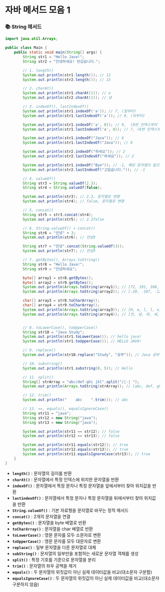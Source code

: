 # 자바  메서드 모음 1



### 📚 String 메서드 

```java
import java.util.Arrays;

public class Main {
    public static void main(String[] args) {
        String str1 = "Hello Java!";
        String str2 = "안녕하세요! 반갑습니다.";

        // 1. length()
        System.out.println(str1.length()); // 12
        System.out.println(str2.length()); // 13

        // 2. charAt()
        System.out.println(str1.charAt(1)); // e
        System.out.println(str2.charAt(1)); // 녕

        // 3. indexOf(), lastIndexOf()
        System.out.println(str1.indexOf('a')); // 7, (앞부터)
        System.out.println(str1.lastIndexOf('a')); // 9, (뒤부터)

        System.out.println(str1.indexOf('a', 8)); // 9,  (8번 인덱스부터 앞으로)
        System.out.println(str1.lastIndexOf('a', 8)); // 7, (8번 인덱스부터 뒤로)..0.7

        System.out.println(str1.indexOf("Java")); // 6
        System.out.println(str1.lastIndexOf("Java")); // 6

        System.out.println(str2.indexOf("하세요")); // 2
        System.out.println(str2.lastIndexOf("하세요")); // 2

        System.out.println(str1.indexOf("Bye")); // -1, 해당 문자열이 없으면 -1
        System.out.println(str2.lastIndexOf("고맙습니다.")); // -1

        // 4. valueOf()
        String str3 = String.valueOf(2.3);
        String str4 = String.valueOf(false);

        System.out.println(str3); // 2.3, 문자열로 변환
        System.out.println(str4); // false, 문자열로 변환

        // 5. concat()
        String str5 = str3.concat(str4);
        System.out.println(str5); // 2.3false

        // 6. String.valueOf() + concat()
        String str6 = "안녕" + 3;
        System.out.println(str6); // 안녕3

        String str7 = "안녕".concat(String.valueOf(3));
        System.out.println(str7); // 안녕3

        // 7. getBytes(), Arrays.toString()
        String str8 = "Hello Java!";
        String str9 = "안녕하세요";

        byte[] array1 = str8.getBytes();
        byte[] array2 = str9.getBytes();
        System.out.println(Arrays.toString(array1)); // [72, 101, 108, 108, 111, 32, 74, 97, 118, 97, 33]
        System.out.println(Arrays.toString(array2)); // [-20, -107, -120, -21, -123, -107, -19, -107, -104, -20, -124, -72, -20, -102, -108]

        char[] array3 = str8.toCharArray();
        char[] array4 = str9.toCharArray();
        System.out.println(Arrays.toString(array3)); // [H, e, l, l, o,  , J, a, v, a, !]
        System.out.println(Arrays.toString(array4)); // [안, 녕, 하, 세, 요]


        // 8. toLowerCase(), toUpperCase()
        String str10 = "Java Study";
        System.out.println(str1.toLowerCase()); // hello java!
        System.out.println(str1.toUpperCase()); // HELLO JAVA!

        // 9. replace()
        System.out.println(str10.replace("Study", "공부")); // Java 공부

        // 10. substring()
        System.out.println(str1.substring(0, 5)); // Hello

        // 11. split()
        String[] strArray = "abc/def-ghi jkl".split("/|-| ");
        System.out.println(Arrays.toString(strArray)); // [abc, def, ghi, jkl]]

        // 12. trim()
        System.out.println("    abc    ".trim()); // abc

        // 13. ==, equals(), equalsIgnoreCase()
        String str11 = "java";
        String str12 = new String("java");
        String str13 = new String("java");

        System.out.println(str11 == str12); // false
        System.out.println(str12 == str13); // false

        System.out.println(str11.equals(str12)); // true
        System.out.println(str12.equals(str13)); // true
        System.out.println(str11.equalsIgnoreCase(str13)); // true
    }
}

```

- **`length()`** : 문자열의 길이를 반환
- **`charAt()`** : 문자열에서 특정 인덱스에 위치한 문자열을 반환
- **`indexOf()`** : 문자열에서 특정 문자나 특정 문자열을 앞에서부터 찾아 위치값을 반환
- **`lastindexOf()`** : 문자열에서 특정 문자나 특정 문자열을 뒤에서부터 찾아 위치값을 반환
- **`String.valueOf()`** : 기본 자료형을 문자열로 바꾸는 정적 메서드
- **`concat()`** : 2개의 문자열을 연결 
- **`getBytes()`** : 문자열을 byte 배열로 반환
- **`toCharArray()`** : 문자열을 char 배열로 반환
- **`toLowerCase()`** : 영문 문자를 모두 소문자로 변환
- **`toUpperCase()`** : 영문 문자를 모두 대문자로 변환
- **`replace()`** : 일부 문자열을 다른 문자열로 대체
- **`subString()`** : 문자열의 일부만을 포함하는 새로운 문자열 객체를 생성
- **`split()`** : 특정 기호를 기준으로 문자열을 분리
- **`trim()`** : 문자열의 좌우 공백을 제거
- **`equals()`** : 두 문자열의 위칫값이 아닌 실제 데이터값을 비교(대소문자 구분함)
- **`equalsIgnoreCase()`** : 두 문자열의 위칫값이 아닌 실제 데이터값을 비교(대소문자 구분하지 않음)

